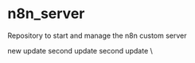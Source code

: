 # n8n_server
Repository to start and manage the n8n custom server 

new update 
second update
second update
\